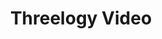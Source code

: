 ---
rank: 9
role: "Web Dev"
type: web-dev
title: "Threelogy Video"
image: "threelogyvideo.jpg"
link: "www.threelogyvideo.com"
bg-color: "2aa78f"
---